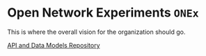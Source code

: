 # Open Network Experiments `ONEx`
This is where the overall vision for the organization should go.

[API and Data Models Repository](https://github.com/open-network-experiments/models)

